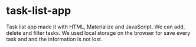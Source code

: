 # task-list-app
Task list app made it with HTML, Materialize and JavaScript. We can add, delete and filter tasks. We used local storage on the browser for save every task and  and the information is not lost.
